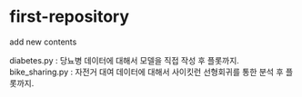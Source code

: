 # first-repository
add new contents

diabetes.py : 당뇨병 데이터에 대해서 모델을 직접 작성 후 플롯까지.
bike_sharing.py : 자전거 대여 데이터에 대해서 사이킷런 선형회귀를 통한 분석 후 플롯까지.